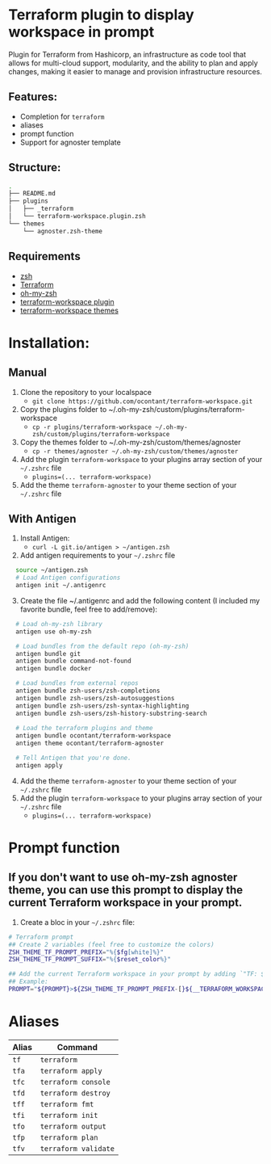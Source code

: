 # Terraform plugin to display workspace in prompt

Plugin for Terraform from Hashicorp, an infrastructure as code tool that allows for multi-cloud support, modularity, 
and the ability to plan and apply changes, making it easier to manage and provision infrastructure resources.

## Features:
- Completion for `terraform`
- aliases
- prompt function
- Support for agnoster template

## Structure:
```sh
.
├── README.md
├── plugins
│   ├── _terraform
│   └── terraform-workspace.plugin.zsh
└── themes
    └── agnoster.zsh-theme
```

## Requirements
* [zsh](http://www.zsh.org/)
* [Terraform](https://terraform.io/)
* [oh-my-zsh](https://github.com/ohmyzsh/ohmyzsh)
* [terraform-workspace plugin](https://github.com/ocontant/terraform-workspace)
* [terraform-workspace themes](https://github.com/ocontant/terraform-agnoster)

# Installation:
## Manual
1. Clone the repository to your localspace
   - `git clone https://github.com/ocontant/terraform-workspace.git`
2. Copy the plugins folder to ~/.oh-my-zsh/custom/plugins/terraform-workspace
   - `cp -r plugins/terraform-workspace ~/.oh-my-zsh/custom/plugins/terraform-workspace`
3. Copy the themes folder to ~/.oh-my-zsh/custom/themes/agnoster
   - `cp -r themes/agnoster ~/.oh-my-zsh/custom/themes/agnoster`
4. Add the plugin `terraform-workspace` to your plugins array section of your `~/.zshrc` file
    - `plugins=(... terraform-workspace)`
5. Add the theme `terraform-agnoster` to your theme section of your `~/.zshrc` file

## With Antigen
1. Install Antigen:
   - `curl -L git.io/antigen > ~/antigen.zsh`
2. Add antigen requirements to your `~/.zshrc` file
```sh
  source ~/antigen.zsh 
  # Load Antigen configurations 
  antigen init ~/.antigenrc
```
3. Create the file ~/.antigenrc and add the following content (I included my favorite bundle, feel free to add/remove):
```sh
  # Load oh-my-zsh library
  antigen use oh-my-zsh

  # Load bundles from the default repo (oh-my-zsh)
  antigen bundle git
  antigen bundle command-not-found
  antigen bundle docker

  # Load bundles from external repos
  antigen bundle zsh-users/zsh-completions
  antigen bundle zsh-users/zsh-autosuggestions
  antigen bundle zsh-users/zsh-syntax-highlighting
  antigen bundle zsh-users/zsh-history-substring-search
  
  # Load the terraform plugins and theme
  antigen bundle ocontant/terraform-workspace
  antigen theme ocontant/terraform-agnoster

  # Tell Antigen that you're done.
  antigen apply
```
4. Add the theme `terraform-agnoster` to your theme section of your `~/.zshrc` file
5. Add the plugin `terraform-workspace` to your plugins array section of your `~/.zshrc` file
    - `plugins=(... terraform-workspace)`


# Prompt function
## If you don't want to use oh-my-zsh agnoster theme, you can use this prompt to display the current Terraform workspace in your prompt.

1. Create a bloc in your `~/.zshrc` file:
```sh
# Terraform prompt
## Create 2 variables (feel free to customize the colors)
ZSH_THEME_TF_PROMPT_PREFIX="%{$fg[white]%}"
ZSH_THEME_TF_PROMPT_SUFFIX="%{$reset_color%}"

## Add the current Terraform workspace in your prompt by adding `"TF: ${__TERRAFORM_WORKSPACE_CACHE:gs/%/%%}"` to your `PROMPT` or `RPROMPT` variable.
## Example:
PROMPT="${PROMPT}>${ZSH_THEME_TF_PROMPT_PREFIX-[}${__TERRAFORM_WORKSPACE_CACHE:gs/%/%%}${ZSH_THEME_TF_PROMPT_SUFFIX-]}"
```
# Aliases

| Alias | Command              |
| ----- | -------------------- |
| `tf`  | `terraform`          |
| `tfa` | `terraform apply`    |
| `tfc` | `terraform console`  |
| `tfd` | `terraform destroy`  |
| `tff` | `terraform fmt`      |
| `tfi` | `terraform init`     |
| `tfo` | `terraform output`   |
| `tfp` | `terraform plan`     |
| `tfv` | `terraform validate` |